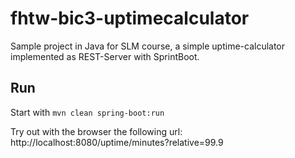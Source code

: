 # fhtw-bic3-uptimecalculator
Sample project in Java for SLM course, a simple uptime-calculator implemented as REST-Server with SprintBoot.

## Run
Start with ```mvn clean spring-boot:run```

Try out with the browser the following url:
http://localhost:8080/uptime/minutes?relative=99.9
